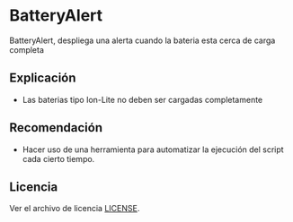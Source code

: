# BatteryAlert
BatteryAlert, despliega una alerta cuando la bateria esta cerca de carga completa

Explicación
-------
- Las baterias tipo Ion-Lite no deben ser cargadas completamente

Recomendación
-------
- Hacer uso de una herramienta para automatizar la ejecución del script cada cierto tiempo.

Licencia
-------

Ver el archivo de licencia [LICENSE](LICENSE).
